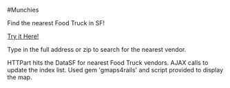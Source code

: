 #Munchies

Find the nearest Food Truck in SF!

[Try it Here!](https://vast-ridge-28187.herokuapp.com)

Type in the full address or zip to search for the nearest vendor.

HTTPart hits the DataSF for nearest Food Truck vendors.
AJAX calls to update the index list.
Used gem 'gmaps4rails' and script provided to display the map.